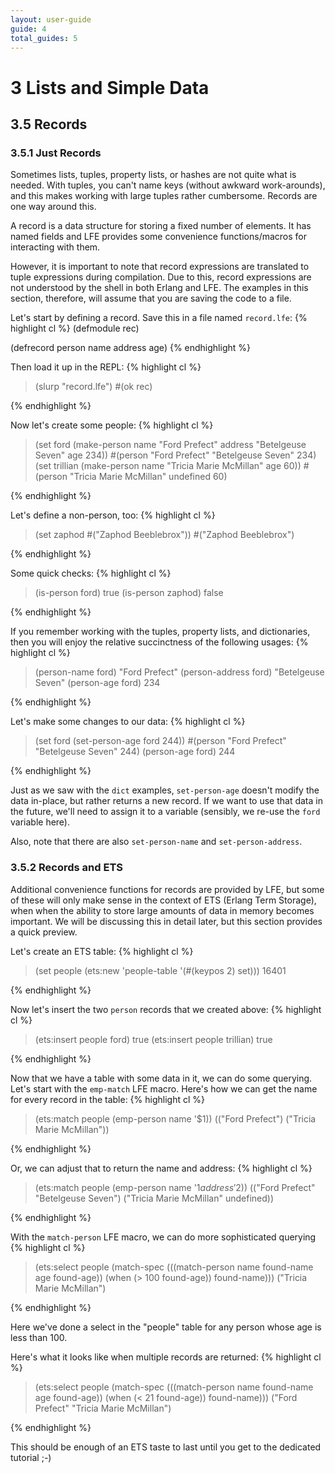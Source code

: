 ```yaml
---
layout: user-guide
guide: 4
total_guides: 5
---
```

# 3 Lists and Simple Data

## 3.5 Records

### 3.5.1 Just Records

Sometimes lists, tuples, property lists, or hashes are not quite what is
needed. With tuples, you can't name keys (without awkward work-arounds), and
this makes working with large tuples rather cumbersome. Records are one way
around this.

A record is a data structure for storing a fixed number of elements. It has
named fields and LFE provides some convenience functions/macros for interacting
with them.

However, it is important to note that record expressions are translated to
tuple expressions during compilation. Due to this, record expressions are not
understood by the shell in both Erlang and LFE. The examples in this section,
therefore, will assume that you are saving the code to a file.

Let's start by defining a record. Save this in a file named ```record.lfe```:
{% highlight cl %}
(defmodule rec)

(defrecord person
  name
  address
  age)
{% endhighlight %}

Then load it up in the REPL:
{% highlight cl %}
> (slurp "record.lfe")
#(ok rec)
>
{% endhighlight %}

Now let's create some people:
{% highlight cl %}
> (set ford
    (make-person name "Ford Prefect"
                 address "Betelgeuse Seven"
                 age 234))
#(person "Ford Prefect" "Betelgeuse Seven" 234)
> (set trillian
    (make-person name "Tricia Marie McMillan"
                 age 60))
#(person "Tricia Marie McMillan" undefined 60)
>
{% endhighlight %}

Let's define a non-person, too:
{% highlight cl %}
> (set zaphod #("Zaphod Beeblebrox"))
#("Zaphod Beeblebrox")
>
{% endhighlight %}

Some quick checks:
{% highlight cl %}
> (is-person ford)
true
> (is-person zaphod)
false
>
{% endhighlight %}

If you remember working with the tuples, property lists, and dictionaries, then
you will enjoy the relative succinctness of the following usages:
{% highlight cl %}
> (person-name ford)
"Ford Prefect"
> (person-address ford)
"Betelgeuse Seven"
> (person-age ford)
234
>
{% endhighlight %}



Let's make some changes to our data:
{% highlight cl %}
> (set ford
    (set-person-age ford 244))
#(person "Ford Prefect" "Betelgeuse Seven" 244)
> (person-age ford)
244
>
{% endhighlight %}

Just as we saw with the ```dict``` examples, ```set-person-age``` doesn't
modify the data in-place, but rather returns a new record. If we want to use
that data in the future, we'll need to assign it to a variable (sensibly, we
re-use the ```ford``` variable here).

Also, note that there are also ```set-person-name``` and
```set-person-address```.

### 3.5.2 Records and ETS

Additional convenience functions for records are provided by LFE, but some of
these will only make sense in the context of ETS (Erlang Term Storage), when
when the ability to store large amounts of data in memory becomes important. We
will be discussing this in detail later, but this section provides a quick
preview.

Let's create an ETS table:
{% highlight cl %}
> (set people
    (ets:new 'people-table '(#(keypos 2) set)))
16401
>
{% endhighlight %}

Now let's insert the two ```person``` records that we created above:
{% highlight cl %}
> (ets:insert people ford)
true
> (ets:insert people trillian)
true
>
{% endhighlight %}

Now that we have a table with some data in it, we can do some querying. Let's
start with the ```emp-match``` LFE macro. Here's how we can get the name for
every record in the table:
{% highlight cl %}
> (ets:match people (emp-person name '$1))
(("Ford Prefect") ("Tricia Marie McMillan"))
>
{% endhighlight %}

Or, we can adjust that to return the name and address:
{% highlight cl %}
> (ets:match people (emp-person name '$1 address '$2))
(("Ford Prefect" "Betelgeuse Seven") ("Tricia Marie McMillan" undefined))
>
{% endhighlight %}

With the ```match-person``` LFE macro, we can do more  sophisticated querying
{% highlight cl %}
> (ets:select people
    (match-spec (((match-person name found-name age found-age))
                 (when (> 100 found-age))
                 found-name)))
> ("Tricia Marie McMillan")
>
{% endhighlight %}

Here we've done a select in the "people" table for any person whose age is less
than 100.

Here's what it looks like when multiple records are returned:
{% highlight cl %}
> (ets:select people
    (match-spec (((match-person name found-name age found-age))
                 (when (< 21 found-age))
                 found-name)))
> ("Ford Prefect" "Tricia Marie McMillan")
>
{% endhighlight %}

This should be enough of an ETS taste to last until you get to the dedicated
tutorial ;-)
